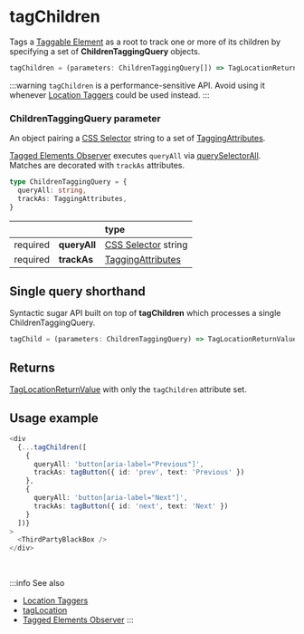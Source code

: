 # tagChildren

Tags a [Taggable Element](/tracking/core-concepts/elements.md#taggable-elements) as a root to track one or more of its children by specifying a set of **ChildrenTaggingQuery** objects.

```typescript
tagChildren = (parameters: ChildrenTaggingQuery[]) => TagLocationReturnValue
```

:::warning
`tagChildren` is a performance-sensitive API. Avoid using it whenever [Location Taggers](/tracking/api-reference/location-taggers/overview.md) could be used instead.
:::

### ChildrenTaggingQuery parameter
An object pairing a [CSS Selector](https://developer.mozilla.org/en-US/docs/Web/CSS/CSS_Selectors) string to a set of [TaggingAttributes](/tracking/api-reference/general/TaggingAttributes.md).

[Tagged Elements Observer](/tracking/core-concepts/tracker-architecture.md#tagged-elements-observer) executes `queryAll` via [querySelectorAll](https://developer.mozilla.org/en-US/docs/Web/API/Element/querySelectorAll). Matches are decorated with `trackAs` attributes.

```typescript
type ChildrenTaggingQuery = {
  queryAll: string,
  trackAs: TaggingAttributes,
}
```

|          |              | type
| :-:      | :--          | :--                                                                                       
| required | **queryAll** | [CSS Selector](https://developer.mozilla.org/en-US/docs/Web/CSS/CSS_Selectors) string
| required | **trackAs**  | [TaggingAttributes](/tracking/api-reference/general/TaggingAttributes.md)

## Single query shorthand
Syntactic sugar API built on top of **tagChildren** which processes a single ChildrenTaggingQuery.

```typescript
tagChild = (parameters: ChildrenTaggingQuery) => TagLocationReturnValue
```

## Returns
[TagLocationReturnValue](/tracking/api-reference/general/TagLocationReturnValue.md) with only the `tagChildren` attribute set.

## Usage example

```typescript jsx
<div
  {...tagChildren([
    {
      queryAll: 'button[aria-label="Previous"]',
      trackAs: tagButton({ id: 'prev', text: 'Previous' })
    },
    {
      queryAll: 'button[aria-label="Next"]',
      trackAs: tagButton({ id: 'next', text: 'Next' })
    }
  ])}
>
  <ThirdPartyBlackBox />
</div>
```

<br />

:::info See also
- [Location Taggers](/tracking/api-reference/location-taggers/overview.md)
- [tagLocation](/tracking/api-reference/low-level/tagLocation.md)
- [Tagged Elements Observer](/tracking/core-concepts/tracker-architecture.md#tagged-elements-observer)
:::
